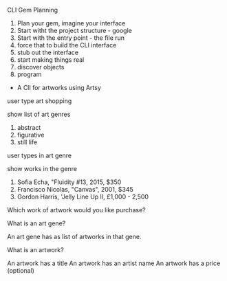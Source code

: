 CLI Gem Planning

1. Plan your gem, imagine your interface
2. Start witht the project structure - google
3. Start with the entry point - the file run
4. force that to build the CLI interface
5. stub out the interface
6. start making things real
7. discover objects
8. program

- A ClI for artworks using Artsy

user type art shopping

show list of art genres

1. abstract
2. figurative
3. still life

user types in art genre

show works in the genre

1. Sofia Echa, "Fluidity #13, 2015, $350
2. Francisco Nicolas, "Canvas", 2001, $345
3. Gordon Harris, 'Jelly Line Up II, £1,000 - 2,500

Which work of artwork would you like purchase?

What is an art gene?

An art gene has as list of artworks in that gene.

What is an artwork?

An artwork has a title
An artwork has an artist name
An artwork has a price (optional)